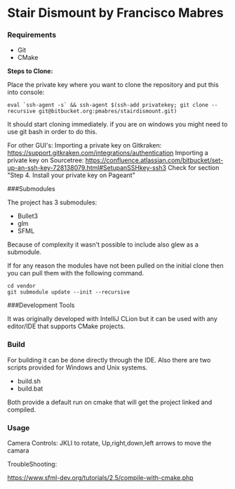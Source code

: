 # Stair Dismount by Francisco Mabres
### Requirements

 - Git
 - CMake

**Steps to Clone:**

 Place the private key where you want to clone the repository
 and put this into console:
 
    eval `ssh-agent -s` && ssh-agent $(ssh-add privatekey; git clone --recursive git@bitbucket.org:pmabres/stairdismount.git)
 
 
 It should start cloning immediately.
 if you are on windows you might need to use git bash in order to do this.
 
For other GUI's:
    Importing a private key on Gitkraken:
        https://support.gitkraken.com/integrations/authentication
    Importing a private key on Sourcetree:
        https://confluence.atlassian.com/bitbucket/set-up-an-ssh-key-728138079.html#SetupanSSHkey-ssh3
            Check for section "Step 4. Install your private key on Pageant"


###Submodules

The project has 3 submodules:
 - Bullet3
 - glm
 - SFML

Because of complexity it wasn't possible to include also glew as a submodule.


If for any reason the modules have not been pulled on the initial clone then
you can pull them with the following command.

    cd vendor
    git submodule update --init --recursive

###Development Tools

It was originally developed with IntelliJ CLion but it
can be used with any editor/IDE that supports CMake projects.

### Build

For building it can be done directly through the IDE.
Also there are two scripts provided for Windows and Unix systems.

 - build.sh
 - build.bat

Both provide a default run on cmake that will get the project linked and compiled.
            
            
### Usage

Camera Controls:
JKLI to rotate, Up,right,down,left arrows to move the camara
             
TroubleShooting:

https://www.sfml-dev.org/tutorials/2.5/compile-with-cmake.php

